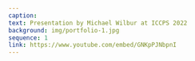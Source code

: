 ```yaml
---
caption:  
text: Presentation by Michael Wilbur at ICCPS 2022
background: img/portfolio-1.jpg
sequence: 1
link: https://www.youtube.com/embed/GNKpPJNbpnI
---
```


 
